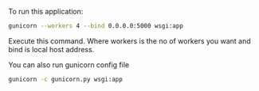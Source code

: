 To run this application:
```bash
gunicorn --workers 4 --bind 0.0.0.0:5000 wsgi:app
```
Execute this command. 
Where workers is the no of workers you want and bind is local host address.

You can also run gunicorn config file
```bash
gunicorn -c gunicorn.py wsgi:app
```